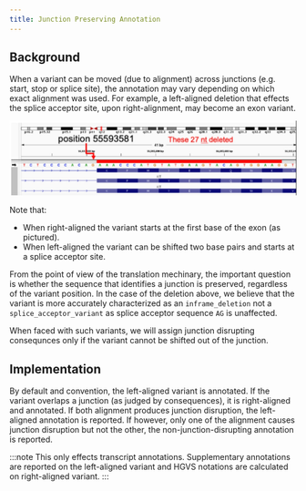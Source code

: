 ```yaml
---
title: Junction Preserving Annotation
---
```


## Background
When a variant can be moved (due to alignment) across junctions (e.g. start, stop or splice site), the annotation may vary depending on which exact alignment was used. For example, a left-aligned deletion that effects the splice acceptor site, upon right-alignment, may become an exon variant. 

![Deletion at exon boundary](27-nt-deletion.png)

Note that: 
* When right-aligned the variant starts at the first base of the exon (as pictured).
* When left-aligned the variant can be shifted two base pairs and starts at a splice acceptor site.


From the point of view of the translation mechinary, the important question is whether the sequence that identifies a junction is preserved, regardless of the variant position. In the case of the deletion above, we believe that the variant is more accurately characterized as an `inframe_deletion` not a `splice_acceptor_variant` as splice acceptor sequence `AG` is unaffected.

When faced with such variants, we will assign junction disrupting consequnces only if the variant cannot be shifted out of the junction.

## Implementation
By default and convention, the left-aligned variant is annotated. If the variant overlaps a junction (as judged by consequences), it is right-aligned and annotated. If both alignment produces junction disruption, the left-aligned annotation is reported. If however, only one of the alignment causes junction disruption but not the other, the non-junction-disrupting annotation is reported.

:::note
This only effects transcript annotations. Supplementary annotations are reported on the left-aligned variant and HGVS notations are calculated on right-aligned variant.
:::
